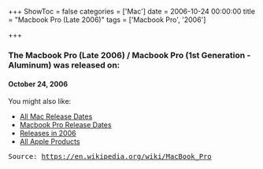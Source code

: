 +++
ShowToc = false
categories = ['Mac']
date = 2006-10-24 00:00:00
title = "Macbook Pro (Late 2006)"
tags = ['Macbook Pro', '2006']

+++

### The Macbook Pro (Late 2006) / Macbook Pro (1st Generation - Aluminum) was released on: 
#### October 24, 2006


<!--more-->


    
You might also like:

- [All Mac Release Dates](https://AppleReleaseDate.com/categories/mac/)
- [Macbook Pro Release Dates](https://AppleReleaseDate.com/tags/macbook-pro/)
- [Releases in 2006](https://AppleReleaseDate.com/tags/2006/)
- [All Apple Products](https://AppleReleaseDate.com/categories/)



<kbd> Source: https://en.wikipedia.org/wiki/MacBook_Pro</kbd>

